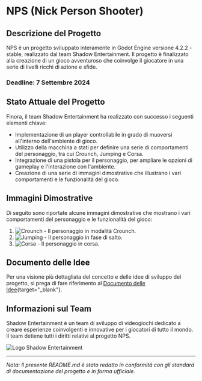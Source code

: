 # NPS (Nick Person Shooter)

## Descrizione del Progetto

NPS è un progetto sviluppato interamente in Godot Engine versione 4.2.2 - stable, realizzato dal team Shadow Entertainment. Il progetto è finalizzato alla creazione di un gioco avventuroso che coinvolge il giocatore in una serie di livelli ricchi di azione e sfide.

### Deadline: 7 Settembre 2024

## Stato Attuale del Progetto

Finora, il team Shadow Entertainment ha realizzato con successo i seguenti elementi chiave:

- Implementazione di un player controllabile in grado di muoversi all'interno dell'ambiente di gioco.
- Utilizzo della macchina a stati per definire una serie di comportamenti del personaggio, tra cui Crounch, Jumping e Corsa.
- Integrazione di una pistola per il personaggio, per ampliare le opzioni di gameplay e l'interazione con l'ambiente.
- Creazione di una serie di immagini dimostrative che illustrano i vari comportamenti e le funzionalità del gioco.

## Immagini Dimostrative

Di seguito sono riportate alcune immagini dimostrative che mostrano i vari comportamenti del personaggio e le funzionalità del gioco:

1. ![Crounch](images/crounch.png) - Il personaggio in modalità Crounch.
2. ![Jumping](images/jumping.png) - Il personaggio in fase di salto.
3. ![Corsa](images/running.png) - Il personaggio in corsa.

## Documento delle Idee

Per una visione più dettagliata del concetto e delle idee di sviluppo del progetto, si prega di fare riferimento al [Documento delle Idee](https://docs.google.com/document/d/1TCsCbW4-6m11ieZX4D781cY0ZxwOtSkFAAl03f73vTk/edit?usp=drivesdk){target="_blank"}.

## Informazioni sul Team

Shadow Entertainment è un team di sviluppo di videogiochi dedicato a creare esperienze coinvolgenti e innovative per i giocatori di tutto il mondo. Il team detiene tutti i diritti relativi al progetto NPS.

![Logo Shadow Entertainment](images/shadow_entertainment_logo.png)

---

*Nota: Il presente README.md è stato redatto in conformità con gli standard di documentazione del progetto e in forma ufficiale.*
